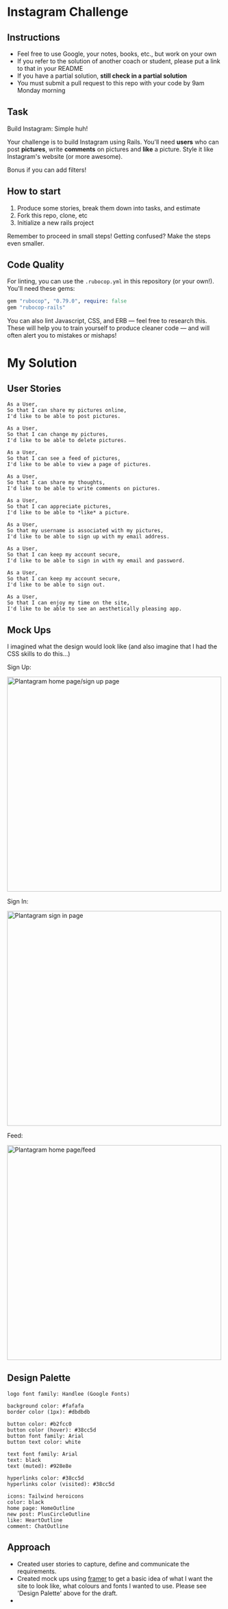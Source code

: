 Instagram Challenge
===================

## Instructions

* Feel free to use Google, your notes, books, etc., but work on your own
* If you refer to the solution of another coach or student, please put a link to that in your README
* If you have a partial solution, **still check in a partial solution**
* You must submit a pull request to this repo with your code by 9am Monday morning

## Task

Build Instagram: Simple huh!

Your challenge is to build Instagram using Rails. You'll need **users** who can post **pictures**, write **comments** on pictures and **like** a picture. Style it like Instagram's website (or more awesome).

Bonus if you can add filters!

## How to start

1. Produce some stories, break them down into tasks, and estimate
2. Fork this repo, clone, etc
3. Initialize a new rails project

Remember to proceed in small steps! Getting confused? Make the steps even smaller.

## Code Quality

For linting, you can use the `.rubocop.yml` in this repository (or your own!).
You'll need these gems:

```ruby
gem "rubocop", "0.79.0", require: false
gem "rubocop-rails"
```

You can also lint Javascript, CSS, and ERB — feel free to research this. These
will help you to train yourself to produce cleaner code — and will often alert
you to mistakes or mishaps!

# My Solution

## User Stories

```
As a User,
So that I can share my pictures online,
I'd like to be able to post pictures.
```

```
As a User,
So that I can change my pictures,
I'd like to be able to delete pictures.
```

```
As a User,
So that I can see a feed of pictures,
I'd like to be able to view a page of pictures.
```

```
As a User,
So that I can share my thoughts, 
I'd like to be able to write comments on pictures.
```

```
As a User,
So that I can appreciate pictures,
I'd like to be able to *like* a picture.
```

```
As a User,
So that my username is associated with my pictures,
I'd like to be able to sign up with my email address.
```

```
As a User,
So that I can keep my account secure,
I'd like to be able to sign in with my email and password.
```

```
As a User, 
So that I can keep my account secure,
I'd like to be able to sign out.
```

```
As a User,
So that I can enjoy my time on the site,
I'd like to be able to see an aesthetically pleasing app.
```

## Mock Ups

I imagined what the design would look like (and also imagine that I had the CSS skills to do this...)

Sign Up:

<img src="mockups/sign_up.JPG" alt="Plantagram home page/sign up page" height="500"/>

Sign In:

<img src="mockups/sign_in.JPG" alt="Plantagram sign in page" height="500"/>

Feed:

<img src="mockups/feed.JPG" alt="Plantagram home page/feed" height="500"/>

## Design Palette
```
logo font family: Handlee (Google Fonts)

background color: #fafafa
border color (1px): #dbdbdb

button color: #b2fcc0
button color (hover): #38cc5d
button font family: Arial
button text color: white

text font family: Arial
text: black
text (muted): #928e8e

hyperlinks color: #38cc5d
hyperlinks color (visited): #38cc5d

icons: Tailwind heroicons
color: black
home page: HomeOutline
new post: PlusCircleOutline
like: HeartOutline
comment: ChatOutline
```

## Approach
* Created user stories to capture, define and communicate the requirements.
* Created mock ups using <a href="http://www.framer.com">framer</a> to get a basic idea of what I want the site to look like, what colours and fonts I wanted to use. Please see 'Design Palette' above for the draft.
* 
